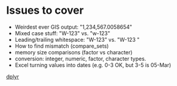 # Issues to cover

* Weirdest ever GIS output: "1,234,567.0058654"
* Mixed case stuff: "W-123" vs. "w-123"
* Leading/trailing whitespace: "W-123" vs. "W-123 "
* How to find mismatch (compare_sets)
* memory size comparisons (factor vs character)
* conversion: integer, numeric, factor, character types.
* Excel turning values into dates (e.g. 0-3 OK, but 3-5 is 05-Mar)

[dplyr](https://cran.r-project.org/web/packages/dplyr/vignettes/two-table.html)
